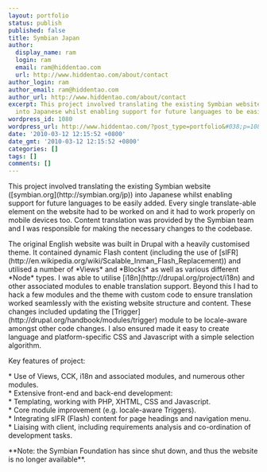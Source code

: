 ```yaml
---
layout: portfolio
status: publish
published: false
title: Symbian Japan
author:
  display_name: ram
  login: ram
  email: ram@hiddentao.com
  url: http://www.hiddentao.com/about/contact
author_login: ram
author_email: ram@hiddentao.com
author_url: http://www.hiddentao.com/about/contact
excerpt: This project involved translating the existing Symbian website ([symbian.org](http://symbian.org/jp))
  into Japanese whilst enabling support for future languages to be easily added.
wordpress_id: 1080
wordpress_url: http://www.hiddentao.com/?post_type=portfolio&#038;p=1080
date: '2010-03-12 12:15:52 +0800'
date_gmt: '2010-03-12 12:15:52 +0800'
categories: []
tags: []
comments: []
---
```

<p>This project involved translating the existing Symbian website ([symbian.org](http:&#47;&#47;symbian.org&#47;jp)) into Japanese whilst enabling support for future languages to be easily added. Every single translate-able element on the website had to be worked on and it had to work properly on mobile devices too. Content translation was provided by the Symbian team and I was responsible for making the necessary changes to the codebase.</p>
<p>The original English website was built in Drupal with a heavily customised theme. It contained dynamic Flash content (including the use of [sIFR](http:&#47;&#47;en.wikipedia.org&#47;wiki&#47;Scalable_Inman_Flash_Replacement)) and utilised a number of *Views* and *Blocks* as well as various different *Node* types. I was able to utilise [i18n](http:&#47;&#47;drupal.org&#47;project&#47;i18n) and other associated modules to enable translation support. Beyond this I had to hack a few modules and the theme with custom code to ensure translation worked seamlessly with the existing website structure and content. These changes included updating the [Trigger](http:&#47;&#47;drupal.org&#47;handbook&#47;modules&#47;trigger) module to be locale-aware amongst other code changes. I also ensured made it easy to create language and platform-specific CSS and Javascript with a simple selection algorithm.</p>
<p>Key features of project:</p>
<p>*  Use of Views, CCK, i18n and associated modules, and numerous other modules.<br />
*  Extensive front-end and back-end development:<br />
*  Templating, working with PHP, XHTML, CSS and Javascript.<br />
*  Core module improvement (e.g. locale-aware Triggers).<br />
*  Integrating sIFR (Flash) content for page headings and navigation menu.<br />
*  Liaising with client, including requirements analysis and co-ordination of development tasks.</p>
<p>**Note: the Symbian Foundation has since shut down, and thus the website is no longer available**.</p>
